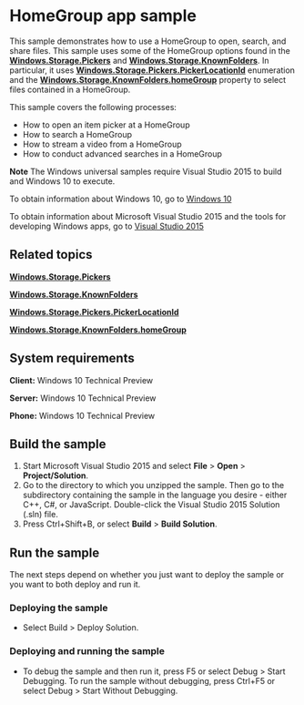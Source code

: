 ﻿# HomeGroup app sample

This sample demonstrates how to use a HomeGroup to open, search, and share files. This sample uses some of the HomeGroup options found in the [**Windows.Storage.Pickers**](http://msdn.microsoft.com/library/windows/apps/br207928) and [**Windows.Storage.KnownFolders**](http://msdn.microsoft.com/library/windows/apps/br227151). In particular, it uses [**Windows.Storage.Pickers.PickerLocationId**](http://msdn.microsoft.com/library/windows/apps/br207890) enumeration and the [**Windows.Storage.KnownFolders.homeGroup**](http://msdn.microsoft.com/library/windows/apps/br227153) property to select files contained in a HomeGroup.

This sample covers the following processes:

-   How to open an item picker at a HomeGroup
-   How to search a HomeGroup
-   How to stream a video from a HomeGroup
-   How to conduct advanced searches in a HomeGroup

**Note** The Windows universal samples require Visual Studio 2015 to build and Windows 10 to execute.
 
To obtain information about Windows 10, go to [Windows 10](http://go.microsoft.com/fwlink/?LinkID=532421)

To obtain information about Microsoft Visual Studio 2015 and the tools for developing Windows apps, go to [Visual Studio 2015](http://go.microsoft.com/fwlink/?LinkID=532422)

## Related topics

[**Windows.Storage.Pickers**](http://msdn.microsoft.com/library/windows/apps/br207928)

[**Windows.Storage.KnownFolders**](http://msdn.microsoft.com/library/windows/apps/br227151)

[**Windows.Storage.Pickers.PickerLocationId**](http://msdn.microsoft.com/library/windows/apps/br207890)

[**Windows.Storage.KnownFolders.homeGroup**](http://msdn.microsoft.com/library/windows/apps/br227153)

## System requirements

**Client:** Windows 10 Technical Preview

**Server:** Windows 10 Technical Preview

**Phone:** Windows 10 Technical Preview

## Build the sample

1. Start Microsoft Visual Studio 2015 and select **File** \> **Open** \> **Project/Solution**.
2. Go to the directory to which you unzipped the sample. Then go to the subdirectory containing the sample in the language you desire - either C++, C#, or JavaScript. Double-click the Visual Studio 2015 Solution (.sln) file. 
3. Press Ctrl+Shift+B, or select **Build** \> **Build Solution**. 

## Run the sample

The next steps depend on whether you just want to deploy the sample or you want to both deploy and run it.

### Deploying the sample

- Select Build > Deploy Solution. 

### Deploying and running the sample

- To debug the sample and then run it, press F5 or select Debug >  Start Debugging. To run the sample without debugging, press Ctrl+F5 or select Debug > Start Without Debugging. 

